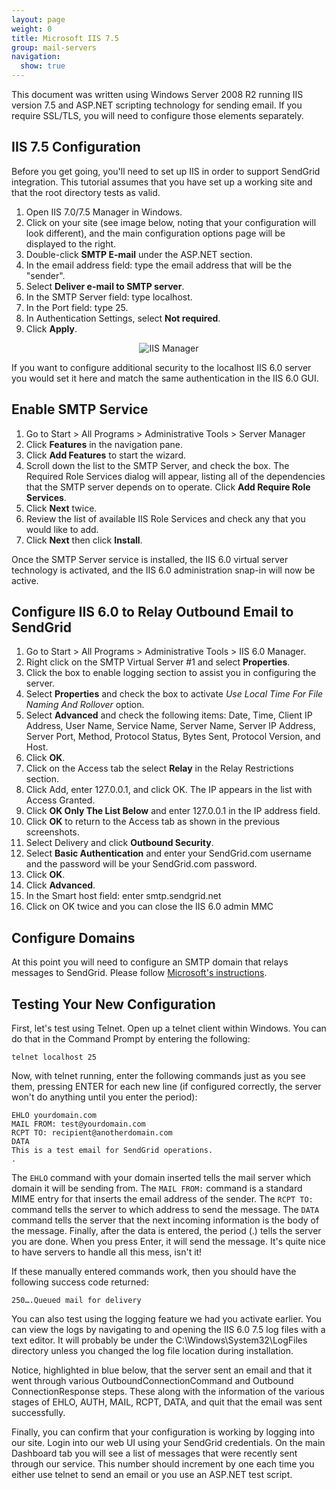 ```yaml
---
layout: page
weight: 0
title: Microsoft IIS 7.5
group: mail-servers
navigation:
  show: true
---
```


<call-out>

This document was written using Windows Server 2008 R2 running IIS version 7.5 and ASP.NET scripting technology for sending email. If you require SSL/TLS, you will need to configure those elements separately.

</call-out>

## IIS 7.5 Configuration

Before you get going, you'll need to set up IIS in order to support SendGrid integration. This tutorial assumes that you have set up a working site and that the root directory tests as valid.

1. Open IIS 7.0/7.5 Manager in Windows.
2. Click on your site (see image below, noting that your configuration will look different), and the main configuration options page will be displayed to the right.
3. Double-click **SMTP E-mail** under the ASP.NET section.
4. In the email address field: type the email address that will be the "sender".
5. Select **Deliver e-mail to SMTP server**.
6. In the SMTP Server field: type localhost.
7. In the Port field: type 25.
8. In Authentication Settings, select **Not required**.
9. Click **Apply**.

<center>

![]({{root_url}}/images/iis_mgr_site.png "IIS Manager")

</center>

<call-out>

If you want to configure additional security to the localhost IIS 6.0 server you would set it here and match the same authentication in the IIS 6.0 GUI.

</call-out>

## Enable SMTP Service

1. Go to Start \> All Programs \> Administrative Tools \> Server Manager
2. Click **Features** in the navigation pane.
3. Click **Add Features** to start the wizard.
4. Scroll down the list to the SMTP Server, and check the box. The Required Role Services dialog will appear, listing all of the dependencies that the SMTP server depends on to operate. Click **Add Require Role Services**.
5. Click **Next** twice.
6. Review the list of available IIS Role Services and check any that you would like to add.
7. Click **Next** then click **Install**.

Once the SMTP Server service is installed, the IIS 6.0 virtual server technology is activated, and the IIS 6.0 administration snap-in will now be active.

## Configure IIS 6.0 to Relay Outbound Email to SendGrid

1. Go to Start \> All Programs \> Administrative Tools \> IIS 6.0 Manager.
2. Right click on the SMTP Virtual Server \#1 and select **Properties**.
3. Click the box to enable logging section to assist you in configuring the server.
4. Select **Properties** and check the box to activate *Use Local Time For File Naming And Rollover* option.
5. Select **Advanced** and check the following items: Date, Time, Client IP Address, User Name, Service Name, Server Name, Server IP Address, Server Port, Method, Protocol Status, Bytes Sent, Protocol Version, and Host.
6. Click **OK**.
7. Click on the Access tab the select **Relay** in the Relay Restrictions section.
8. Click Add, enter 127.0.0.1, and click OK. The IP appears in the list with Access Granted.
9. Click **OK Only The List Below** and enter 127.0.0.1 in the IP address field.
10. Click **OK** to return to the Access tab as shown in the previous screenshots.
11. Select Delivery and click **Outbound Security**.
12. Select **Basic Authentication** and enter your SendGrid.com username and the password will be your SendGrid.com password.
13. Click **OK**.
14. Click **Advanced**.
15. In the Smart host field: enter smtp.sendgrid.net
16. Click on OK twice and you can close the IIS 6.0 admin MMC

## Configure Domains

At this point you will need to configure an SMTP domain that relays messages to SendGrid. Please follow [Microsoft's instructions](https://support.microsoft.com/en-us/help/230235/xcon-how-to-configure-the-iis-smtp-service-to-relay-smtp-mail).

## Testing Your New Configuration

First, let's test using Telnet. Open up a telnet client within Windows. You can do that in the Command Prompt by entering the following:

```
telnet localhost 25
```

Now, with telnet running, enter the following commands just as you see them, pressing ENTER for each new line (if configured correctly, the server won't do anything until you enter the period):

```
EHLO yourdomain.com
MAIL FROM: test@yourdomain.com
RCPT TO: recipient@anotherdomain.com
DATA
This is a test email for SendGrid operations.
.
```

The `EHLO` command with your domain inserted tells the mail server which domain it will be sending from. The `MAIL FROM:` command is a standard MIME entry for that inserts the email address of the sender. The `RCPT TO:` command tells the server to which address to send the message. The `DATA` command tells the server that the next incoming information is the body of the message. Finally, after the data is entered, the period (.) tells the server you are done. When you press Enter, it will send the message. It's quite nice to have servers to handle all this mess, isn't it!

If these manually entered commands work, then you should have the following success code returned:

```250….Queued mail for delivery```

You can also test using the logging feature we had you activate earlier. You can view the logs by navigating to and opening the IIS 6.0 7.5 log files with a text editor. It will probably be under the C:\\Windows\\System32\\LogFiles directory unless you changed the log file location during installation.

Notice, highlighted in blue below, that the server sent an email and that it went through various OutboundConnectionCommand and Outbound ConnectionResponse steps. These along with the information of the various stages of EHLO, AUTH, MAIL, RCPT, DATA, and quit that the email was sent successfully.

Finally, you can confirm that your configuration is working by logging into our site. Login into our web UI using your SendGrid credentials. On the main Dashboard tab you will see a list of messages that were recently sent through our service. This number should increment by one each time you either use telnet to send an email or you use an ASP.NET test script.
